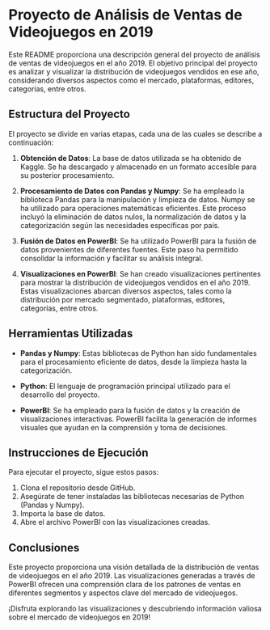
# Proyecto de Análisis de Ventas de Videojuegos en 2019

Este README proporciona una descripción general del proyecto de análisis de ventas de videojuegos en el año 2019. El objetivo principal del proyecto es analizar y visualizar la distribución de videojuegos vendidos en ese año, considerando diversos aspectos como el mercado, plataformas, editores, categorías, entre otros.

## Estructura del Proyecto

El proyecto se divide en varias etapas, cada una de las cuales se describe a continuación:

1. **Obtención de Datos**: La base de datos utilizada se ha obtenido de Kaggle. Se ha descargado y almacenado en un formato accesible para su posterior procesamiento.

2. **Procesamiento de Datos con Pandas y Numpy**: Se ha empleado la biblioteca Pandas para la manipulación y limpieza de datos. Numpy se ha utilizado para operaciones matemáticas eficientes. Este proceso incluyó la eliminación de datos nulos, la normalización de datos y la categorización según las necesidades específicas por país.

3. **Fusión de Datos en PowerBI**: Se ha utilizado PowerBI para la fusión de datos provenientes de diferentes fuentes. Este paso ha permitido consolidar la información y facilitar su análisis integral.

4. **Visualizaciones en PowerBI**: Se han creado visualizaciones pertinentes para mostrar la distribución de videojuegos vendidos en el año 2019. Estas visualizaciones abarcan diversos aspectos, tales como la distribución por mercado segmentado, plataformas, editores, categorías, entre otros.

## Herramientas Utilizadas

- **Pandas y Numpy**: Estas bibliotecas de Python han sido fundamentales para el procesamiento eficiente de datos, desde la limpieza hasta la categorización.

- **Python**: El lenguaje de programación principal utilizado para el desarrollo del proyecto.

- **PowerBI**: Se ha empleado para la fusión de datos y la creación de visualizaciones interactivas. PowerBI facilita la generación de informes visuales que ayudan en la comprensión y toma de decisiones.

## Instrucciones de Ejecución

Para ejecutar el proyecto, sigue estos pasos:

1. Clona el repositorio desde GitHub.
2. Asegúrate de tener instaladas las bibliotecas necesarias de Python (Pandas y Numpy).
3. Importa la base de datos.
4. Abre el archivo PowerBI con las visualizaciones creadas.

## Conclusiones

Este proyecto proporciona una visión detallada de la distribución de ventas de videojuegos en el año 2019. Las visualizaciones generadas a través de PowerBI ofrecen una comprensión clara de los patrones de ventas en diferentes segmentos y aspectos clave del mercado de videojuegos.

¡Disfruta explorando las visualizaciones y descubriendo información valiosa sobre el mercado de videojuegos en 2019!
